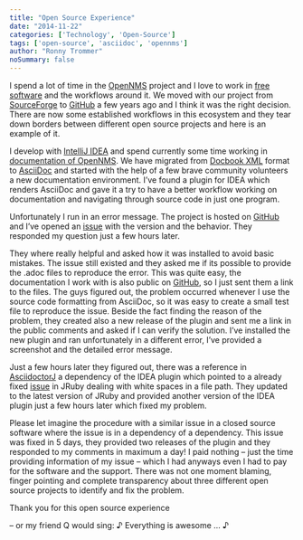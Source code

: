 ```yaml
---
title: "Open Source Experience"
date: "2014-11-22"
categories: ['Technology', 'Open-Source']
tags: ['open-source', 'asciidoc', 'opennms']
author: "Ronny Trommer"
noSummary: false
---
```


I spend a lot of time in the [OpenNMS](http://www.opennms.org) project and I love to work in [free software](https://fsfe.org/index.en.html) and the workflows around it.
We moved with our project from [SourceForge](http://sourceforge.net/) to [GitHub](https://github.com/) a few years ago and I think it was the right decision.
There are now some established workflows in this ecosystem and they tear down borders between different open source projects and here is an example of it.

I develop with [IntelliJ IDEA](https://www.jetbrains.com/idea/) and spend currently some time working in [documentation of OpenNMS](http://docs.opennms.org/).
We have migrated from [Docbook XML](http://www.docbook.org/) format to [AsciiDoc](http://en.wikipedia.org/wiki/AsciiDoc) and started with the help of a few brave community volunteers a new documentation environment.
I’ve found a plugin for IDEA which renders AsciiDoc and gave it a try to have a better workflow working on documentation and navigating through source code in just one program.

Unfortunately I run in an error message.
The project is hosted on [GitHub](https://github.com/asciidoctor/idea-asciidoc) and I’ve opened an [issue](https://github.com/asciidoctor/idea-asciidoc/issues/16) with the version and the behavior.
They responded my question just a few hours later.

They where really helpful and asked how it was installed to avoid basic mistakes.
The issue still existed and they asked me if its possible to provide the .adoc files to reproduce the error.
This was quite easy, the documentation I work with is also public on [GitHub](https://github.com/OpenNMS/opennms/tree/develop/opennms-doc/guide-admin/src/asciidoc), so I just sent them a link to the files.
The guys figured out, the problem occurred whenever I use the source code formatting from AsciiDoc, so it was easy to create a small test file to reproduce the issue.
Beside the fact finding the reason of the problem, they created also a new release of the plugin and sent me a link in the public comments and asked if I can verify the solution.
I’ve installed the new plugin and ran unfortunately in a different error, I’ve provided a screenshot and the detailed error message.

Just a few hours later they figured out, there was a reference in [AsciidoctorJ](https://github.com/asciidoctor/asciidoctor-gradle-plugin/issues/135) a dependency of the IDEA plugin which pointed to a already fixed [issue](https://github.com/jruby/jruby/issues/1248) in JRuby dealing with white spaces in a file path.
They updated to the latest version of JRuby and provided another version of the IDEA plugin just a few hours later which fixed my problem.

Please let imagine the procedure with a similar issue in a closed source software where the issue is in a dependency of a dependency.
This issue was fixed in 5 days, they provided two releases of the plugin and they responded to my comments in maximum a day!
I paid nothing – just the time providing information of my issue – which I had anyways even I had to pay for the software and the support.
There was not one moment blaming, finger pointing and complete transparency about three different open source projects to identify and fix the problem.

Thank you for this open source experience

– or my friend Q would sing: ♪ Everything is awesome … ♪
